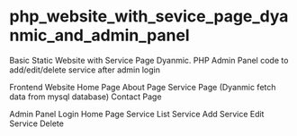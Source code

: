 # php_website_with_sevice_page_dyanmic_and_admin_panel
Basic Static Website with Service Page Dyanmic. PHP Admin Panel code to add/edit/delete service after admin login

Frontend Website 
Home Page
About Page
Service Page (Dyanmic fetch data from mysql database)
Contact Page

Admin Panel
Login
Home Page
Service List
Service Add
Service Edit
Service Delete
